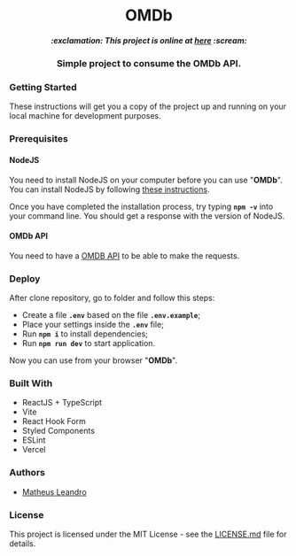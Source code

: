 <h1 align="center">
  OMDb
</h1>

<h5 align="center">:exclamation: This project is online at <a href="https://event-platform-roan.vercel.app/">here</a> :scream:</h5>

<h3 align="center">
  Simple project to consume the OMDb API.
</h3>

<h3>Getting Started</h3>

These instructions will get you a copy of the project up and running on your local machine for development purposes.

<h3>Prerequisites</h3>

<h4>NodeJS</h4>

You need to install NodeJS on your computer before you can use "**OMDb**". You can install NodeJS by following <a href="https://nodejs.org/en/download/package-manager/">these instructions</a>.

Once you have completed the installation process, try typing **```npm -v```** into your command line. You should get a response with the version of NodeJS.

<h4>OMDb API</h4>

You need to have a <a href="https://omdbapi.com/apikey.aspx">OMDB API</a> to be able to make the requests.

<h3>Deploy</h3>

After clone repository, go to folder and follow this steps:

- Create a file **`.env`** based on the file **`.env.example`**;
- Place your settings inside the **`.env`** file;
- Run **`npm i`** to install dependencies;
- Run **`npm run dev`** to start application.

Now you can use from your browser "**OMDb**".

<h3>Built With</h3>

<ul>
  <li>ReactJS + TypeScript</li>
  <li>Vite</li>
  <li>React Hook Form</li>
  <li>Styled Components</li>
  <li>ESLint</li>
  <li>Vercel</li>
</ul>

<h3>Authors</h3>

<ul>
  <li><a href="http://matheusleandro.com">Matheus Leandro</a></li>
</ul>

<h3>License</h3>

This project is licensed under the MIT License - see the <a href="https://github.com/matheusleandroo/reactjs-crud/blob/master/LICENSE">LICENSE.md</a> file for details.
